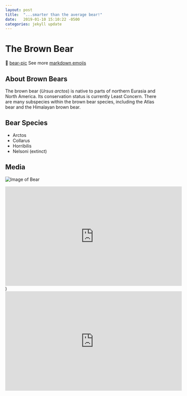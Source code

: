 ```yaml
---
layout: post
title:  "...smarter than the average bear!"
date:   2019-01-10 15:10:22 -0500
categories: jekyll update
---
```


# The Brown Bear
:bear:
[bear-pic](https://github.githubassets.com/images/icons/emoji/unicode/1f43b.png)
See more [markdown emojis](https://gist.github.com/rxaviers/7360908)

## About Brown Bears
The brown bear (*Ursus arctos*) is native to parts of northern Eurasia and North America. Its conservation status is currently Least Concern. There are many subspecies within the brown bear species, including the Atlas bear and the Himalayan brown bear.

## Bear Species
- Arctos
- Collarus
- Horribilis
- Nelsoni (extinct)
      
  
## Media
 
![Image of Bear](https://s3.amazonaws.com/codecademy-content/courses/web-101/web101-image_brownbear.jpg)

<iframe width="560" height="315" src="https://www.youtube.com/embed/sjheqLlQatc" frameborder="0" allow="accelerometer; autoplay; encrypted-media; gyroscope; picture-in-picture" allowfullscreen></iframe>)

<iframe width="560" height="315" src="https://www.youtube.com/embed/k5AwcMWb1Ns" frameborder="0" allow="accelerometer; autoplay; encrypted-media; gyroscope; picture-in-picture" allowfullscreen></iframe>
